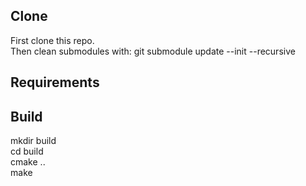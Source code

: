 ## Clone
First clone this repo.  
Then clean submodules with: git submodule update --init --recursive  

## Requirements


## Build
mkdir build  
cd build  
cmake ..  
make  
